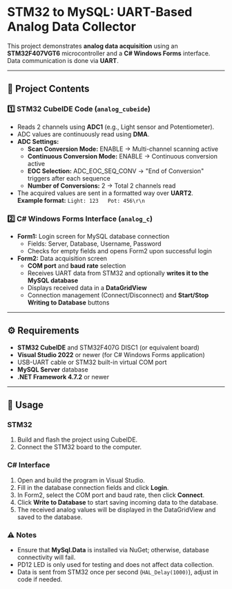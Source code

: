 # STM32 to MySQL: UART-Based Analog Data Collector

This project demonstrates **analog data acquisition** using an **STM32F407VGT6** microcontroller and a **C# Windows Forms** interface. Data communication is done via **UART**.  

---

## 📁 Project Contents

### 1️⃣ STM32 CubeIDE Code (`analog_cubeide`)
- Reads 2 channels using **ADC1** (e.g., Light sensor and Potentiometer).  
- ADC values are continuously read using **DMA**.  
- **ADC Settings:**  
  - **Scan Conversion Mode:** ENABLE → Multi-channel scanning active  
  - **Continuous Conversion Mode:** ENABLE → Continuous conversion active  
  - **EOC Selection:** ADC_EOC_SEQ_CONV → "End of Conversion" triggers after each sequence  
  - **Number of Conversions:** 2 → Total 2 channels read  
- The acquired values are sent in a formatted way over **UART2**.  
  **Example format:** `Light: 123   Pot: 456\r\n`

### 2️⃣ C# Windows Forms Interface (`analog_c`)
- **Form1:** Login screen for MySQL database connection  
  - Fields: Server, Database, Username, Password  
  - Checks for empty fields and opens Form2 upon successful login  
- **Form2:** Data acquisition screen  
  - **COM port** and **baud rate** selection  
  - Receives UART data from STM32 and optionally **writes it to the MySQL database**  
  - Displays received data in a **DataGridView**  
  - Connection management (Connect/Disconnect) and **Start/Stop Writing to Database** buttons

---

## ⚙️ Requirements

- **STM32 CubeIDE** and STM32F407G DISC1 (or equivalent board)  
- **Visual Studio 2022** or newer (for C# Windows Forms application)  
- USB-UART cable or STM32 built-in virtual COM port  
- **MySQL Server** database  
- **.NET Framework 4.7.2** or newer  

---

## 🚀 Usage

### STM32
1. Build and flash the project using CubeIDE.  
2. Connect the STM32 board to the computer.  

### C# Interface
1. Open and build the program in Visual Studio.  
2. Fill in the database connection fields and click **Login**.  
3. In Form2, select the COM port and baud rate, then click **Connect**.  
4. Click **Write to Database** to start saving incoming data to the database.  
5. The received analog values will be displayed in the DataGridView and saved to the database.

### ⚠️ Notes
- Ensure that **MySql.Data** is installed via NuGet; otherwise, database connectivity will fail.  
- PD12 LED is only used for testing and does not affect data collection.  
- Data is sent from STM32 once per second (`HAL_Delay(1000)`), adjust in code if needed.
